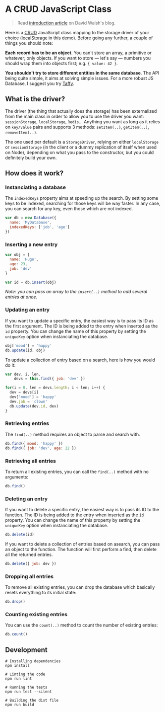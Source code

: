 # A CRUD JavaScript Class

> Read [introduction article](davidwalsh.name/crud-javascript-class) on David Walsh's blog.

Here is a [CRUD](http://en.wikipedia.org/wiki/Create,_read,_update_and_delete) JavaScript class mapping to the storage driver of your choice ([localStorage](https://developer.mozilla.org/en-US/docs/Web/Guide/API/DOM/Storage) in this demo). Before going any further, a couple of things you should note:

**Each record has to be an object**. You can't store an array, a primitive or whatever; only objects. If you want to store &mdash; let's say &mdash; numbers you should wrap them into objects first; e.g. `{ value: 42 }`.

**You shouldn't try to store different entities in the same database**. The API being quite simple, it aims at solving simple issues. For a more robust JS Database, I suggest you try [Taffy](http://www.taffydb.com/).

## What is the driver?

The driver (the thing that actually does the storage) has been externalized from the main class in order to allow you to use the driver you want: `sessionStorage`, `localStorage`, `Redis`... Anything you want as long as it relies on `key/value` pairs and supports 3 methods: `setItem(..)`, `getItem(..)`, `removeItem(..)`.

The one used per default is a `StorageDriver`, relying on either `localStorage` or `sessionStorage` (in the client or a dummy replication of itself when used on Node), depending on what you pass to the constructor, but you could definitely build your own.

## How does it work?

### Instanciating a database

The `indexedKeys` property aims at speeding up the search. By setting some keys to be indexed, searching for those keys will be way faster. In any case, you can search for any key, even those which are not indexed.

``` js
var db = new Database({
  name: 'MyDatabase',
  indexedKeys: ['job', 'age']
})
```

### Inserting a new entry

``` js
var obj = {
  name: 'Hugo',
  age: 23,
  job: 'dev'
}

var id = db.insert(obj)
```

*Note: you can pass an array to the `insert(..)` method to add several entries at once.*

### Updating an entry

If you want to update a specific entry, the easiest way is to pass its ID as the first argument. The ID is being added to the entry when inserted as the `id` property. You can change the name of this property by setting the `uniqueKey` option when instanciating the database.

``` js
obj['mood'] = 'happy'
db.update(id, obj)
```

To update a collection of entry based on a search, here is how you would do it:

``` js
var dev, i, len,
    devs = this.find({ job: 'dev' })

for(i = 0, len = devs.length; i < len; i++) {
  dev = devs[i]
  dev['mood'] = 'happy'
  dev.job = 'clown'
  db.update(dev.id, dev)
}
```

### Retrieving entries

The `find(..)` method requires an object to parse and search with.

``` js
db.find({ mood: 'happy' })
db.find({ job: 'dev', age: 22 })
```

### Retrieving all entries

To return all existing entries, you can call the `find(..)` method with no arguments:

``` js
db.find()
```

### Deleting an entry

If you want to delete a specific entry, the easiest way is to pass its ID to the function. The ID is being added to the entry when inserted as the `id` property. You can change the name of this property by setting the `uniqueKey` option when instanciating the database.

``` js
db.delete(id)
```

If you want to delete a collection of entries based on asearch, you can pass an object to the function. The function will first perform a find, then delete all the returned entries.

``` js
db.delete({ job: dev })
```

### Dropping all entries

To remove all existing entries, you can drop the database which basically resets everything to its initial state:

```js
db.drop()
```

### Counting existing entries

You can use the `count(..)` method to count the number of existing entries:

```js
db.count()
```

## Development

```
# Installing dependencies
npm install

# Linting the code
npm run lint

# Running the tests
npm run test --silent

# Building the dist file
npm run build
```
